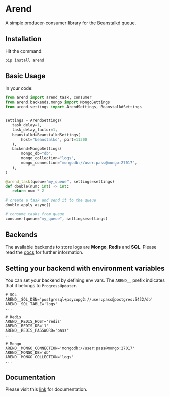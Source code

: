 Arend
========

A simple producer-consumer library for the Beanstalkd queue.

Installation
--------------
Hit the command:
```shell
pip install arend
```

Basic Usage
--------------

In your code:
 ```python
from arend import arend_task, consumer
from arend.backends.mongo import MongoSettings
from arend.settings import ArendSettings, BeanstalkdSettings


settings = ArendSettings(
    task_delay=1,
    task_delay_factor=1,
    beanstalkd=BeanstalkdSettings(
        host="beanstalkd", port=11300
    ),
    backend=MongoSettings(
        mongo_db="db",
        mongo_collection="logs",
        mongo_connection="mongodb://user:pass@mongo:27017",
    ),
)

@arend_task(queue="my_queue", settings=settings)
def double(num: int) -> int:
    return num * 2

# create a task and send it to the queue
double.apply_async()

# consume tasks from queue
consumer(queue="my_queue", settings=settings)
```

Backends
-------------------
The available backends to store logs are **Mongo**, **Redis** and **SQL**.
Please read the [docs](https://arend.readthedocs.io/en/latest/) 
for further information.

Setting your backend with environment variables
--------------------------------------------------
You can set your backend by defining env vars.
The `AREND__` prefix indicates that it belongs to `ProgressUpdater`.
```shell
# SQL
AREND__SQL_DSN='postgresql+psycopg2://user:pass@postgres:5432/db'
AREND__SQL_TABLE='logs'
...

# Redis
AREND__REDIS_HOST='redis'
AREND__REDIS_DB='1'
AREND__REDIS_PASSWORD='pass'
...

# Mongo
AREND__MONGO_CONNECTION='mongodb://user:pass@mongo:27017'
AREND__MONGO_DB='db'
AREND__MONGO_COLLECTION='logs'
...
```

Documentation
--------------

Please visit this [link](https://arend.readthedocs.io/en/latest/) for documentation.
